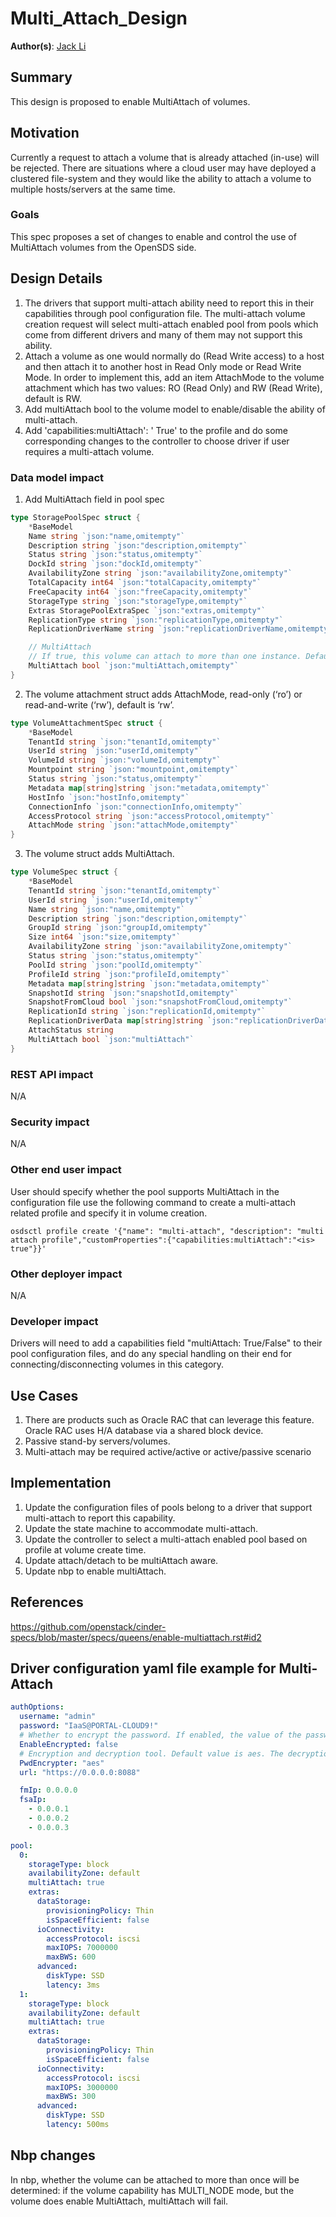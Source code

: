 # Multi_Attach_Design

**Author(s)**: [Jack Li](https://github.com/jackhaibo)

## Summary

This design is proposed to enable MultiAttach of volumes.

## Motivation

Currently a request to attach a volume that is already attached (in-use) will be rejected. There are situations where a cloud user may have deployed a clustered file-system and they would like the ability to attach a volume to multiple hosts/servers at the same time.

### Goals

This spec proposes a set of changes to enable and control the use of MultiAttach volumes from the OpenSDS side.

## Design Details

1. The drivers that support multi-attach ability need to report this in their capabilities through pool configuration file. The multi-attach volume creation request will select multi-attach enabled pool from pools which come from different drivers and many of them may not support this ability. 
2. Attach a volume as one would normally do (Read Write access) to a host and then attach it to another host in Read Only mode or Read Write Mode. In order to implement this, add an item AttachMode to the volume attachment which has two values: RO (Read Only) and RW (Read Write), default is RW. 
3. Add multiAttach bool to the volume model to enable/disable the ability of multi-attach. 
4. Add 'capabilities:multiAttach': '<is> True' to the profile and do some corresponding changes to the controller to choose driver if user requires a multi-attach volume.

### Data model impact

1. Add MultiAttach field in pool spec

```go
type StoragePoolSpec struct {
	*BaseModel
	Name string `json:"name,omitempty"`
	Description string `json:"description,omitempty"`
	Status string `json:"status,omitempty"`
	DockId string `json:"dockId,omitempty"`
	AvailabilityZone string `json:"availabilityZone,omitempty"`
	TotalCapacity int64 `json:"totalCapacity,omitempty"`
	FreeCapacity int64 `json:"freeCapacity,omitempty"`
	StorageType string `json:"storageType,omitempty"`
	Extras StoragePoolExtraSpec `json:"extras,omitempty"`
	ReplicationType string `json:"replicationType,omitempty"`
	ReplicationDriverName string `json:"replicationDriverName,omitempty"`

	// MultiAttach
	// If true, this volume can attach to more than one instance. Default will be multiAttach:False
	MultiAttach bool `json:"multiAttach,omitempty"`
}
```


2. The volume attachment struct adds AttachMode, read-only (‘ro’) or read-and-write (‘rw’), default is ‘rw’.

```go
type VolumeAttachmentSpec struct {
	*BaseModel
	TenantId string `json:"tenantId,omitempty"`
	UserId string `json:"userId,omitempty"`
	VolumeId string `json:"volumeId,omitempty"`
	Mountpoint string `json:"mountpoint,omitempty"`
	Status string `json:"status,omitempty"`
	Metadata map[string]string `json:"metadata,omitempty"`
	HostInfo `json:"hostInfo,omitempty"`
	ConnectionInfo `json:"connectionInfo,omitempty"`
	AccessProtocol string `json:"accessProtocol,omitempty"`
	AttachMode string `json:"attachMode,omitempty"`
}
```

3. The volume struct adds MultiAttach.

```go
type VolumeSpec struct {
	*BaseModel
	TenantId string `json:"tenantId,omitempty"`
	UserId string `json:"userId,omitempty"`
	Name string `json:"name,omitempty"`
	Description string `json:"description,omitempty"`
	GroupId string `json:"groupId,omitempty"`
	Size int64 `json:"size,omitempty"`
	AvailabilityZone string `json:"availabilityZone,omitempty"`
	Status string `json:"status,omitempty"`
	PoolId string `json:"poolId,omitempty"`
	ProfileId string `json:"profileId,omitempty"`
	Metadata map[string]string `json:"metadata,omitempty"`
	SnapshotId string `json:"snapshotId,omitempty"`
	SnapshotFromCloud bool `json:"snapshotFromCloud,omitempty"`
	ReplicationId string `json:"replicationId,omitempty"`
	ReplicationDriverData map[string]string `json:"replicationDriverData,omitempty"`
	AttachStatus string
	MultiAttach bool `json:"multiAttach"`
}
```

### REST API impact

N/A

### Security impact

N/A

### Other end user impact

User should specify whether the pool supports MultiAttach in the configuration file use the following command to create a multi-attach related profile and specify it in volume creation.

```
osdsctl profile create '{"name": "multi-attach", "description": "multi attach profile","customProperties":{"capabilities:multiAttach":"<is> true"}}'
```

### Other deployer impact

N/A

### Developer impact

Drivers will need to add a capabilities field "multiAttach: True/False" to their pool configuration files, and do any special handling on their end for connecting/disconnecting volumes in this category.

## Use Cases

1. There are products such as Oracle RAC that can leverage this feature. Oracle RAC uses H/A database via a shared block device.
2. Passive stand-by servers/volumes.
3. Multi-attach may be required active/active or active/passive scenario

## Implementation

1. Update the configuration files of pools belong to a driver that support multi-attach to report this capability.
2. Update the state machine to accommodate multi-attach.
2. Update the controller to select a multi-attach enabled pool based on profile at volume create time.
3. Update attach/detach to be multiAttach aware.
4. Update nbp to enable multiAttach.

## References

https://github.com/openstack/cinder-specs/blob/master/specs/queens/enable-multiattach.rst#id2

## Driver configuration yaml file example for Multi-Attach

```yaml
authOptions:
  username: "admin"
  password: "IaaS@PORTAL-CLOUD9!"
  # Whether to encrypt the password. If enabled, the value of the password must be ciphertext.
  EnableEncrypted: false
  # Encryption and decryption tool. Default value is aes. The decryption tool can only decrypt the corresponding ciphertext.
  PwdEncrypter: "aes"
  url: "https://0.0.0.0:8088"

  fmIp: 0.0.0.0
  fsaIp:
    - 0.0.0.1
    - 0.0.0.2
    - 0.0.0.3

pool:
  0:
    storageType: block
    availabilityZone: default
    multiAttach: true
    extras:
      dataStorage:
        provisioningPolicy: Thin
        isSpaceEfficient: false
      ioConnectivity:
        accessProtocol: iscsi
        maxIOPS: 7000000
        maxBWS: 600
      advanced:
        diskType: SSD
        latency: 3ms
  1:
    storageType: block
    availabilityZone: default
    multiAttach: true
    extras:
      dataStorage:
        provisioningPolicy: Thin
        isSpaceEfficient: false
      ioConnectivity:
        accessProtocol: iscsi
        maxIOPS: 3000000
        maxBWS: 300
      advanced:
        diskType: SSD
        latency: 500ms
```

## Nbp changes
In nbp, whether the volume can be attached to more than once will be determined: if the volume capability has MULTI_NODE mode, but the volume does enable MultiAttach, multiAttach will fail.

